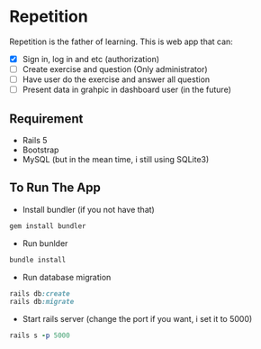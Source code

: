 # Repetition

Repetition is the father of learning. This is web app that can:
- [x] Sign in, log in and etc (authorization)
- [ ] Create exercise and question (Only administrator)
- [ ] Have user do the exercise and answer all question
- [ ] Present data in grahpic in dashboard user (in the future)

## Requirement
- Rails 5
- Bootstrap
- MySQL (but in the mean time, i still using SQLite3)

## To Run The App
- Install bundler (if you not have that)
```ruby
gem install bundler
```

- Run bunlder
```ruby
bundle install
```

- Run database migration
```ruby
rails db:create
rails db:migrate
```

- Start rails server (change the port if you want, i set it to 5000)
```ruby
rails s -p 5000
```
